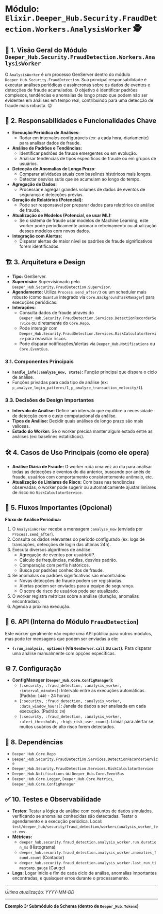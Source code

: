 # Módulo: `Elixir.Deeper_Hub.Security.FraudDetection.Workers.AnalysisWorker` 🕵️

## 📜 1. Visão Geral do Módulo `Deeper_Hub.Security.FraudDetection.Workers.AnalysisWorker`

O `AnalysisWorker` é um processo GenServer dentro do módulo `Deeper_Hub.Security.FraudDetection`. Sua principal responsabilidade é executar análises periódicas e assíncronas sobre os dados de eventos e detecções de fraude acumulados. O objetivo é identificar padrões complexos, tendências e anomalias de longo prazo que podem não ser evidentes em análises em tempo real, contribuindo para uma detecção de fraude mais robusta. 😊

## 🎯 2. Responsabilidades e Funcionalidades Chave

*   **Execução Periódica de Análises:**
    *   Rodar em intervalos configuráveis (ex: a cada hora, diariamente) para analisar dados de fraude.
*   **Análise de Padrões e Tendências:**
    *   Identificar padrões de fraude emergentes ou em evolução.
    *   Analisar tendências de tipos específicos de fraude ou em grupos de usuários.
*   **Detecção de Anomalias de Longo Prazo:**
    *   Comparar atividades atuais com baselines históricos mais longos.
    *   Detectar desvios sutis que se acumulam ao longo do tempo.
*   **Agregação de Dados:**
    *   Processar e agregar grandes volumes de dados de eventos de segurança e detecções prévias.
*   **Geração de Relatórios (Potencial):**
    *   Pode ser responsável por preparar dados para relatórios de análise de fraude.
*   **Atualização de Modelos (Potencial, se usar ML):**
    *   Se o sistema de fraude usar modelos de Machine Learning, este worker pode periodicamente acionar o retreinamento ou atualização desses modelos com novos dados.
*   **Integração com Alertas:**
    *   Disparar alertas de maior nível se padrões de fraude significativos forem identificados.

## 🏗️ 3. Arquitetura e Design

*   **Tipo:** GenServer.
*   **Supervisão:** Supervisionado pelo `Deeper_Hub.Security.FraudDetection.Supervisor`.
*   **Agendamento:** Utiliza `Process.send_after/3` ou um scheduler mais robusto (como `Quantum` integrado via `Core.BackgroundTaskManager`) para execuções periódicas.
*   **Interações:**
    *   Consulta dados de fraude através do `Deeper_Hub.Security.FraudDetection.Services.DetectionRecorderService` ou diretamente do `Core.Repo`.
    *   Pode interagir com `Deeper_Hub.Security.FraudDetection.Services.RiskCalculatorService` para reavaliar riscos.
    *   Pode disparar notificações/alertas via `Deeper_Hub.Notifications` ou `Core.EventBus`.

### 3.1. Componentes Principais

*   **`handle_info(:analyze_now, state)`:** Função principal que dispara o ciclo de análise.
*   Funções privadas para cada tipo de análise (ex: `p_analyze_login_patterns/1`, `p_analyze_transaction_velocity/1`).

### 3.3. Decisões de Design Importantes

*   **Intervalo de Análise:** Definir um intervalo que equilibre a necessidade de detecção com o custo computacional da análise.
*   **Tipos de Análise:** Decidir quais análises de longo prazo são mais valiosas.
*   **Estado do Worker:** Se o worker precisa manter algum estado entre as análises (ex: baselines estatísticos).

## 🛠️ 4. Casos de Uso Principais (como ele opera)

*   **Análise Diária de Fraude:** O worker roda uma vez ao dia para analisar todas as detecções e eventos do dia anterior, buscando por anéis de fraude, usuários com comportamento consistentemente anômalo, etc.
*   **Atualização de Limiares de Risco:** Com base nas tendências observadas, o worker pode sugerir ou automaticamente ajustar limiares de risco no `RiskCalculatorService`.

## 🌊 5. Fluxos Importantes (Opcional)

**Fluxo de Análise Periódica:**

1.  O `AnalysisWorker` recebe a mensagem `:analyze_now` (enviada por `Process.send_after`).
2.  Consulta os dados relevantes do período configurado (ex: logs de transações, detecções de login das últimas 24h).
3.  Executa diversos algoritmos de análise:
    *   Agregação de eventos por usuário/IP.
    *   Cálculo de frequências, médias, desvios padrão.
    *   Comparação com perfis históricos.
    *   Busca por padrões conhecidos de fraude.
4.  Se anomalias ou padrões significativos são encontrados:
    *   Novas detecções de fraude podem ser registradas.
    *   Alertas podem ser enviados para a equipe de segurança.
    *   O score de risco de usuários pode ser atualizado.
5.  O worker registra métricas sobre a análise (duração, anomalias encontradas).
6.  Agenda a próxima execução.

## 📡 6. API (Interna do Módulo `FraudDetection`)

Este worker geralmente não expõe uma API pública para outros módulos, mas pode ter mensagens que podem ser enviadas a ele:

*   **`{:run_analysis, options}` (via `GenServer.call` ou `cast`):** Para disparar uma análise manualmente com opções específicas.

## ⚙️ 7. Configuração

*   **ConfigManager (`Deeper_Hub.Core.ConfigManager`):**
    *   `[:security, :fraud_detection, :analysis_worker, :interval_minutes]`: Intervalo entre as execuções automáticas. (Padrão: `1440` - 24 horas)
    *   `[:security, :fraud_detection, :analysis_worker, :data_window_hours]`: Janela de dados a ser analisada em cada execução. (Padrão: `24`)
    *   `[:security, :fraud_detection, :analysis_worker, :alert_thresholds, :high_risk_user_count]`: Limiar para alertar se muitos usuários de alto risco forem detectados.

## 🔗 8. Dependências

*   `Deeper_Hub.Core.Repo`
*   `Deeper_Hub.Security.FraudDetection.Services.DetectionRecorderService`
*   `Deeper_Hub.Security.FraudDetection.Services.RiskCalculatorService`
*   `Deeper_Hub.Notifications` ou `Deeper_Hub.Core.EventBus`
*   `Deeper_Hub.Core.Logger`, `Deeper_Hub.Core.Metrics`, `Deeper_Hub.Core.ConfigManager`

## ✅ 10. Testes e Observabilidade

*   **Testes:** Testar a lógica de análise com conjuntos de dados simulados, verificando se anomalias conhecidas são detectadas. Testar o agendamento e a execução periódica. Local: `test/deeper_hub/security/fraud_detection/workers/analysis_worker_test.exs`.
*   **Métricas:**
    *   `deeper_hub.security.fraud_detection.analysis_worker.run.duration_ms` (Histograma)
    *   `deeper_hub.security.fraud_detection.analysis_worker.anomalies_found.count` (Contador)
    *   `deeper_hub.security.fraud_detection.analysis_worker.last_run_timestamp.gauge` (Gauge)
*   **Logs:** Logar início e fim de cada ciclo de análise, anomalias importantes encontradas, e quaisquer erros durante o processamento.

---

*Última atualização: YYYY-MM-DD*

---

**Exemplo 3: Submódulo de Schema (dentro de `Deeper_Hub.Tokens`)**

